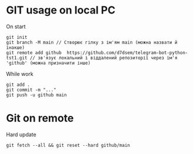 # GIT usage on local PC 


On start
```
git init
git branch -M main // Створює гілку з ім'ям main (можна назвати й інакше)
git remote add github  https://github.com/d7dsem/telegram-bot-python-tst1.git // зв'язує локальний і віддалений репозиторії через ім'я 'github' (можна призначити інше)
```


While work
```
git add .
git commit -m "..."
git push -u github main

```


# Git on remote

Hard update
```
git fetch --all && git reset --hard github/main
```
